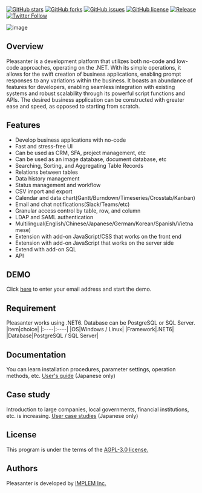 [![GitHub stars](https://img.shields.io/github/stars/implem/implem.pleasanter)](https://github.com/implem/implem.pleasanter/stargazers)
[![GitHub forks](https://img.shields.io/github/forks/implem/implem.pleasanter)](https://github.com/implem/implem.pleasanter/network)
[![GitHub issues](https://img.shields.io/github/issues/implem/implem.pleasanter)](https://github.com/implem/implem.pleasanter/issues)
[![GitHub license](https://img.shields.io/github/license/implem/implem.pleasanter)](https://github.com/implem/implem.pleasanter/blob/master/LICENSE)
[![Release](https://img.shields.io/github/v/release/implem/implem.pleasanter?label=release&logo=github&style=flat-square)](https://github.com/implem/implem.pleasanter/releases/latest)
[![Twitter Follow](https://img.shields.io/twitter/follow/pleasanter_oss?style=social)](https://twitter.com/pleasanter_oss)

![image](Implem.Pleasanter/wwwroot/images/logo-version.png)

## Overview

Pleasanter is a development platform that utilizes both no-code and low-code approaches, operating on the .NET. With its simple operations, it allows for the swift creation of business applications, enabling prompt responses to any variations within the business. It boasts an abundance of features for developers, enabling seamless integration with existing systems and robust scalability through its powerful script functions and APIs. The desired business application can be constructed with greater ease and speed, as opposed to starting from scratch.

## Features
- Develop business applications with no-code
- Fast and stress-free UI
- Can be used as CRM, SFA, project management, etc
- Can be used as an image database, document database, etc
- Searching, Sorting, and Aggregating Table Records
- Relations between tables
- Data history management
- Status management and workflow
- CSV import and export
- Calendar and data chart(Gantt/Burndown/Timeseries/Crosstab/Kanban)
- Email and chat notifications(Slack/Teams/etc)
- Granular access control by table, row, and column
- LDAP and SAML authentication
- Multilingual(English/Chinese/Japanese/German/Korean/Spanish/Vietnamese)
- Extension with add-on JavaScript/CSS that works on the front end
- Extension with add-on JavaScript that works on the server side
- Extend with add-on SQL
- API

## DEMO
Click [here](https://demo.pleasanter.org) to enter your email address and start the demo.

## Requirement
Pleasanter works using .NET6. Database can be PostgreSQL or SQL Server.
|item|choice|
|:----|:----|
|OS|Windows / Linux|
|Framework|.NET6|
|Database|PostgreSQL / SQL Server|

## Documentation
You can learn installation procedures, parameter settings, operation methods, etc.
[User's guide](https://pleasanter.org/manual) (Japanese only)

## Case study
Introduction to large companies, local governments, financial institutions, etc. is increasing.
[User case studies](https://pleasanter.org/cases) (Japanese only)

## License
This program is under the terms of the [AGPL-3.0 license.](https://github.com/Implem/Implem.Pleasanter/blob/main/LICENSE)

## Authors
Pleasanter is developed by [IMPLEM Inc.](https://implem.co.jp)
